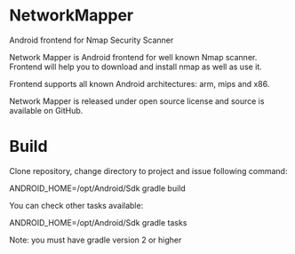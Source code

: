 # NetworkMapper
Android frontend for Nmap Security Scanner

Network Mapper is Android frontend for well known Nmap scanner. Frontend will help you to download and install nmap as well as use it. 

Frontend supports all known Android architectures: arm, mips and x86. 

Network Mapper is released under open source license and source is available on GitHub.

# Build

Clone repository, change directory to project and issue following command:

ANDROID_HOME=/opt/Android/Sdk gradle build

You can check other tasks available:

ANDROID_HOME=/opt/Android/Sdk gradle tasks

Note: you must have gradle version 2 or higher 


